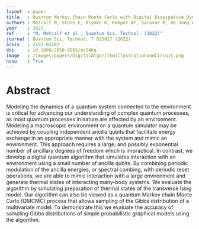 ```yaml
---
layout  : paper
title   : Quantum Markov Chain Monte Carlo with Digital Dissipative Dynamics on Quantum Computers
authors : Metcalf M, Stone E, Klymko K, Kemper AF, Sarovar M, de Jong WA
year    : 2022
ref     : "M. Metcalf et al., Quantum Sci. Technol. (2022)"
journal : Quantum Sci. Technol. 7 025017 (2022)
arxiv   : 2103.03207
doi     : 10.1088/2058-9565/ac546a
image   : /images/papers/DigitalAlgorithmIllustrationandCircuit.png
ncsu    : True
---
```


# Abstract
Modeling the dynamics of a quantum system connected to the environment is critical for advancing our understanding of complex quantum processes, as most quantum processes in nature are affected by an environment. Modeling a macroscopic environment on a quantum simulator may be achieved by coupling independent ancilla qubits that facilitate energy exchange in an appropriate manner with the system and mimic an environment. This approach requires a large, and possibly exponential number of ancillary degrees of freedom which is impractical. In contrast, we develop a digital quantum algorithm that simulates interaction with an environment using a small number of ancilla qubits. By combining periodic modulation of the ancilla energies, or spectral combing, with periodic reset operations, we are able to mimic interaction with a large environment and generate thermal states of interacting many-body systems. We evaluate the algorithm by simulating preparation of thermal states of the transverse Ising model. Our algorithm can also be viewed as a quantum Markov chain Monte Carlo (QMCMC) process that allows sampling of the Gibbs distribution of a multivariate model. To demonstrate this we evaluate the accuracy of sampling Gibbs distributions of simple probabilistic graphical models using the algorithm. 
